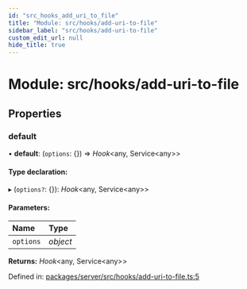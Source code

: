 ```yaml
---
id: "src_hooks_add_uri_to_file"
title: "Module: src/hooks/add-uri-to-file"
sidebar_label: "src/hooks/add-uri-to-file"
custom_edit_url: null
hide_title: true
---
```


# Module: src/hooks/add-uri-to-file

## Properties

### default

• **default**: (`options`: {}) => *Hook*<any, Service<any\>\>

#### Type declaration:

▸ (`options?`: {}): *Hook*<any, Service<any\>\>

#### Parameters:

Name | Type |
:------ | :------ |
`options` | *object* |

**Returns:** *Hook*<any, Service<any\>\>

Defined in: [packages/server/src/hooks/add-uri-to-file.ts:5](https://github.com/xr3ngine/xr3ngine/blob/66a84a950/packages/server/src/hooks/add-uri-to-file.ts#L5)

